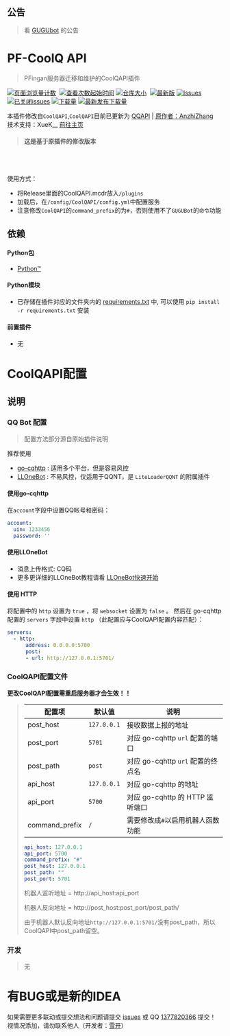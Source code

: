 ## 公告
> 看 [GUGUbot](https://github.com/LoosePrince/PF-GUGUBot) 的公告

# PF-CoolQ API
> PFingan服务器迁移和维护的CoolQAPI插件

[![页面浏览量计数](https://badges.toozhao.com/badges/01J53MWT9TCPVNH36K8Y5PGY72/green.svg)](/) 
[![查看次数起始时间](https://img.shields.io/badge/查看次数统计起始于-2024%2F08%2F12-1?style=flat-square)](/)
[![仓库大小](https://img.shields.io/github/repo-size/LoosePrince/PF-CoolQAPI?style=flat-square&label=仓库占用)](/) 
[![最新版](https://img.shields.io/github/v/release/LoosePrince/PF-CoolQAPI?style=flat-square&label=最新版)](https://github.com/LoosePrince/PF-CoolQAPI/releases/latest/download/GUGUbot.mcdr)
[![Issues](https://img.shields.io/github/issues/LoosePrince/PF-CoolQAPI?style=flat-square&label=Issues)](https://github.com/LoosePrince/PF-CoolQAPI/issues) 
[![已关闭issues](https://img.shields.io/github/issues-closed/LoosePrince/PF-CoolQAPI?style=flat-square&label=已关闭%20Issues)](https://github.com/LoosePrince/PF-CoolQAPI/issues?q=is%3Aissue+is%3Aclosed)
[![下载量](https://img.shields.io/github/downloads/LoosePrince/PF-CoolQAPI/total?style=flat-square&label=下载量)](https://github.com/LoosePrince/PF-CoolQAPI/releases)
[![最新发布下载量](https://img.shields.io/github/downloads/LoosePrince/PF-CoolQAPI/latest/total?style=flat-square&label=最新版本下载量)](https://github.com/LoosePrince/PF-CoolQAPI/releases/latest)

本插件修改自`CoolQAPI`,`CoolQAPI`目前已更新为 [QQAPI](https://github.com/AnzhiZhang/MCDReforgedPlugins/tree/master/src/qq_api) | [原作者：AnzhiZhang](https://github.com/AnzhiZhang) <br>
技术支持：XueK__ [前往主页](https://github.com/XueK66)

> #### 这是基于原插件的修改版本
<br></br>

使用方式：
* 将Release里面的CoolQAPI.mcdr放入`/plugins`
* 加载后，在`/config/CoolQAPI/config.yml`中配置服务
* 注意修改`CoolQAPI`的`command_prefix`的为`#`，否则使用不了`GUGUBot`的`命令`功能

## 依赖
#### Python包
- [Python™](https://www.python.org/)
#### Python模块
- 已存储在插件对应的文件夹内的 [requirements.txt](requirements.txt) 中, 可以使用 `pip install -r requirements.txt` 安装
#### 前置插件
- 无

# CoolQAPI配置

## 说明

### QQ Bot 配置
>配置方法部分源自原始插件说明

推荐使用
- [go-cqhttp](https://github.com/Mrs4s/go-cqhttp) : 适用多个平台，但是容易风控
- [LLOneBot](https://github.com/LLOneBot/LLOneBot) : 不易风控，仅适用于QQNT，是 `LiteLoaderQQNT` 的附属插件
#### 使用go-cqhttp
在`account`字段中设置QQ帐号和密码：

```yaml
account:
  uin: 1233456
  password: ''
```

#### 使用LLOneBot
- 消息上传格式: CQ码
- 更多更详细的LLOneBot教程请看 [LLOneBot快速开始](https://llonebot.github.io/zh-CN/guide/getting-started)

#### 使用 HTTP
将配置中的 `http` 设置为 `true` ，将 `websocket` 设置为 `false` 。 然后在 go-cqhttp 配置的 `servers` 字段中设置 `http` （此配置应与CoolQAPI配置内容匹配）：

```yaml
servers:
  - http:
      address: 0.0.0.0:5700
      post:
      - url: http://127.0.0.1:5701/
```

### CoolQAPI配置文件
**更改CoolQAPI配置需重启服务器才会生效！！**

> 
>  
> | 配置项 | 默认值 | 说明 |
> | - | - | - |
> | post_host | `127.0.0.1` | 接收数据上报的地址 |
> | post_port | `5701` | 对应 go-cqhttp `url` 配置的端口 | 
> | post_path | `post` | 对应 go-cqhttp `url` 配置的终点名 |
> | api_host | `127.0.0.1` | 对应 go-cqhttp 的地址 |
> | api_port | `5700` | 对应 go-cqhttp 的 HTTP 监听端口 |
> | command_prefix | `/` | 需要修改成`#`以启用机器人函数功能 | 
> ```yaml
> api_host: 127.0.0.1
> api_port: 5700 
> command_prefix: "#"
> post_host: 127.0.0.1 
> post_path: ""    
> post_port: 5701 
> ```
> 机器人监听地址 = http://api_host:api_port
> 
> 机器人反向地址 = http://post_host:post_port/post_path/
>
> 由于机器人默认反向地址`http://127.0.0.1:5701/`没有post_path，所以CoolQAPI中post_path留空。
> 

### 开发
> 无

# 有BUG或是新的IDEA
如果需要更多联动或提交想法和问题请提交 [issues](https://github.com/LoosePrince/PF-CoolQAPI/issues) 或 QQ [1377820366](http://wpa.qq.com/msgrd?v=3&uin=1377820366&site=qq&menu=yes) 提交！ <br />
视情况添加，请勿联系他人（开发者：[雪开](https://github.com/XueK66)）
